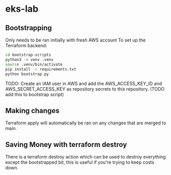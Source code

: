 # eks-lab

## Bootstrapping
Only needs to be ran initially with fresh AWS account
To set up the Terraform backend:

```bash
cd bootstrap-scripts
python3 -m venv .venv
source .venv/bin/activate
pip install -r requirements.txt
python bootstrap.py
```

TODO: Create an IAM user in AWS and add the AWS_ACCESS_KEY_ID and AWS_SECRET_ACCESS_KEY as repository secrets to this repository. (TODO add this to bootstrap script)

## Making changes
Terraform apply will automatically be ran on any changes that are merged to main.

## Saving Money with terraform destroy
There is a terraform destroy action which can be used to destroy everything except the bootstrapped bit, this is useful if you're trying to keep costs down.

